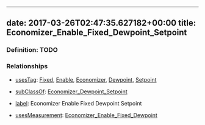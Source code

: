
---
date: 2017-03-26T02:47:35.627182+00:00
title: Economizer_Enable_Fixed_Dewpoint_Setpoint
---
### Definition: TODO

### Relationships

* [usesTag](https://brickschema.org/schema/1.0/BrickFrame#usesTag): [Fixed](https://brickschema.org/schema/1.0/BrickTag#Fixed), [Enable](https://brickschema.org/schema/1.0/BrickTag#Enable), [Economizer](https://brickschema.org/schema/1.0/BrickTag#Economizer), [Dewpoint](https://brickschema.org/schema/1.0/BrickTag#Dewpoint), [Setpoint](https://brickschema.org/schema/1.0/BrickTag#Setpoint)

* [subClassOf](http://www.w3.org/2000/01/rdf-schema#subClassOf): [Economizer_Dewpoint_Setpoint](https://brickschema.org/schema/1.0/Brick#Economizer_Dewpoint_Setpoint)

* [label](http://www.w3.org/2000/01/rdf-schema#label): Economizer Enable Fixed Dewpoint Setpoint

* [usesMeasurement](https://brickschema.org/schema/1.0/BrickFrame#usesMeasurement): [Economizer_Enable_Fixed_Dewpoint](https://brickschema.org/schema/1.0/Brick#Economizer_Enable_Fixed_Dewpoint)
